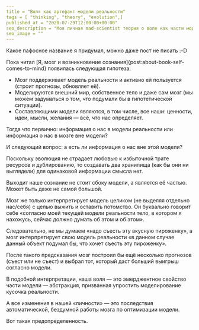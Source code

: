 ```yaml
---
title = "Воля как артефакт модели реальности"
tags = [ "thinking", "theory", "evolution",]
published_at = "2020-07-29T12:00:00+00:00"
seo_description = "Моя личная mad-scientist теория о воле как части модели реальности, которая крутится в голове."
seo_image = ""
---
```


Какое пафосное название я придумал, можно даже пост не писать :-D

Пока читал [Я, мозг и возникновение сознания]{post:about-book-self-comes-to-mind} появилась следующая гипотеза:

- Мозг поддерживает модель реальности и активно ей пользуется (строит прогнозы, обновляет её).
- Моделируются внешний мир, собственное тело и даже сам мозг (мы можем задуматься о том, что подумали бы в гипотетической ситуации).
- Составляющими модели являются, в том числе, все наши: ценности, идеи, мысли, желания — всё, что нас определяет.

Тогда что первично: информация о нас в модели реальности или информация о нас в мозге вне модели?

И следующий вопрос: а есть ли информация о нас вне этой модели?

<!-- more -->

Поскольку эволюция не страдает любовью к избыточной трате ресурсов и дублированию, то создавать два хранилища (как бы они ни выглядели) для одинаковой информации смысла нет.

Выходит наше сознание не стоит сбоку модели, а является её частью. Может быть даже не самой большой.

Мозг же только интерпретирует модель целиком (не выделяя отдельно нас/себя) с целью выжить и оставить потомство. Он буквально говорит себе «согласно моей текущей модели реальности тело, в котором я нахожусь, сейчас должно думать об этом и об этом».

Следовательно, не мы думаем «надо съесть эту вкусную пироженку», а мозг интерпретирует свою модель реальности «в данном случае данный объект подумал бы, что хочет съесть эту пироженку».

После такого предсказания мозг построил бы ещё несколько прогнозов (съест или не съест) и выбрал тот, который даст больший выигрыш согласно модели.

В подобной интерпретации, наша воля — это эмерджентное свойство части модели — абстракция, призванная упростить моделирование кусочка реальности.

А все изменения в нашей «личности» — это последствия автоматической, бездумной работы мозга по оптимизации модели.

Вот такая предопределенность.
